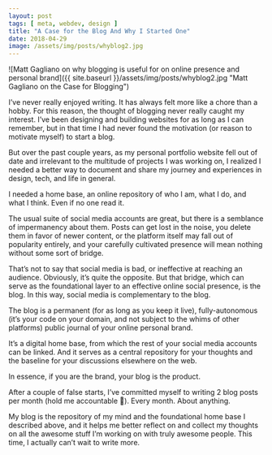 ```yaml
---
layout: post
tags: [ meta, webdev, design ]
title: "A Case for the Blog And Why I Started One"
date: 2018-04-29
image: /assets/img/posts/whyblog2.jpg
---
```


![Matt Gagliano on why blogging is useful for on online presence and personal brand]({{ site.baseurl }}/assets/img/posts/whyblog2.jpg "Matt Gagliano on the Case for Blogging")

I’ve never really enjoyed writing. It has always felt more like a chore than a hobby. For this reason, the thought of blogging never really caught my interest. I’ve been designing and building websites for as long as I can remember, but in that time I had never found the motivation (or reason to motivate myself) to start a blog.

But over the past couple years, as my personal portfolio website fell out of date and irrelevant to the multitude of projects I was working on, I realized I needed a better way to document and share my journey and experiences in design, tech, and life in general.

I needed a home base, an online repository of who I am, what I do, and what I think. Even if no one read it.

The usual suite of social media accounts are great, but there is a semblance of impermanency about them. Posts can get lost in the noise, you delete them in favor of newer content, or the platform itself may fall out of popularity entirely, and your carefully cultivated presence will mean nothing without some sort of bridge.

That’s not to say that social media is bad, or ineffective at reaching an audience. Obviously, it’s quite the opposite. But that bridge, which can serve as the foundational layer to an effective online social presence, is the blog. In this way, social media is complementary to the blog.

The blog is a permanent (for as long as you keep it live), fully-autonomous (it’s your code on your domain, and not subject to the whims of other platforms) public journal of your online personal brand.

It’s a digital home base, from which the rest of your social media accounts can be linked. And it serves as a central repository for your thoughts and the baseline for your discussions elsewhere on the web.

In essence, if you are the brand, your blog is the product.

After a couple of false starts, I’ve committed myself to writing 2 blog posts per month (hold me accountable 🙂). Every month. About anything.

My blog is the repository of my mind and the foundational home base I described above, and it helps me better reflect on and collect my thoughts on all the awesome stuff I’m working on with truly awesome people. This time, I actually can’t wait to write more.
